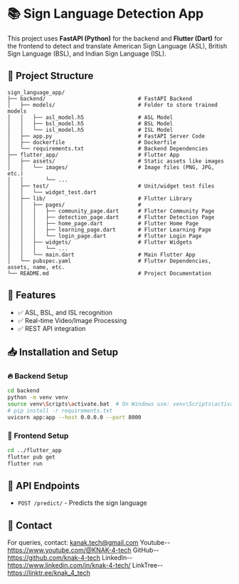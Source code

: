 # 📚 Sign Language Detection App

This project uses **FastAPI (Python)** for the backend and **Flutter (Dart)** for the frontend to detect and translate American Sign Language (ASL), British Sign Language (BSL), and Indian Sign Language (ISL).

## 🧩 Project Structure
```
sign_language_app/
├── backend/                             # FastAPI Backend
│   ├── models/                          # Folder to store trained models
│   │   ├── asl_model.h5                 # ASL Model
│   │   ├── bsl_model.h5                 # BSL Model
│   │   └── isl_model.h5                 # ISL Model
│   ├── app.py                           # FastAPI Server Code
│   ├── dockerfile                       # Dockerfile
│   └── requirements.txt                 # Backend Dependencies
├── flutter_app/                         # Flutter App
│   ├── assets/                          # Static assets like images
│   │   └── images/                      # Image files (PNG, JPG, etc.) 
│   │       └── ...
│   ├── test/                            # Unit/widget test files
│   │   └── widget_test.dart
│   ├── lib/                             # Flutter Library
│   │   ├── pages/                       # 
│   │   │   ├── community_page.dart      # Flutter Community Page
│   │   │   ├── detection_page.dart      # Flutter Detection Page
│   │   │   ├── home_page.dart           # Flutter Home Page
│   │   │   ├── learning_page.dart       # Flutter Learning Page
│   │   │   └── login_page.dart          # Flutter Login Page
│   │   ├── widgets/                     # Flutter Widgets
│   │   │   └── ...
│   │   └── main.dart                    # Main Flutter App
│   └── pubspec.yaml                     # Flutter Dependencies, assets, name, etc.
└── README.md                            # Project Documentation
```
## 🚀 Features
- ✅ ASL, BSL, and ISL recognition
- ✅ Real-time Video/Image Processing
- ✅ REST API integration

## 📥 Installation and Setup
### 🔥 Backend Setup
```bash
cd backend
python -m venv venv
source venv\Scripts\activate.bat  # On Windows use: venv\Scripts\activate
# pip install -r requirements.txt
uvicorn app:app --host 0.0.0.0 --port 8000
```
### 📱 Frontend Setup
```bash
cd ../flutter_app
flutter pub get
flutter run
```
## 📡 API Endpoints
- `POST /predict/` - Predicts the sign language

## 📝 Contact
For queries, contact: kanak.tech@gmail.com
Youtube-- https://www.youtube.com/@KNAK-4-tech
GitHub-- https://github.com/knak-4-tech
LinkedIn-- https://www.linkedin.com/in/knak-4-tech/
LinkTree-- https://linktr.ee/knak_4_tech
